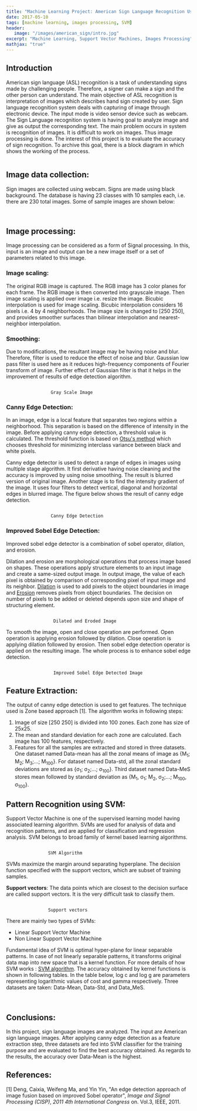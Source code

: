 ```yaml
---
title: "Machine Learning Project: American Sign Language Recognition Using Support Vector Machine"
date: 2017-05-10
tags: [machine learning, images processing, SVM]
header:
   image: "/images/american_sign/intro.jpg"
excerpt: "Machine Learning, Support Vector Machines, Images Processing"
mathjax: "true"
---
```


## Introduction

American sign language (ASL) recognition is a task of understanding signs made by challenging people. Therefore, a signer can make a sign and the other person can understand. The main objective of ASL recognition is interpretation of images which describes hand sign created by user. Sign language recognition system deals with capturing of image through electronic device. The input mode is video sensor device such as webcam. The Sign Language recognition system is having goal to analyze image and give as output the corresponding text. The main problem occurs in system is recognition of images. It is difficult to work on images. Thus image processing is done. The interest of this project is to evaluate the accuracy of sign recognition. To archive this goal, there is a block diagram in which shows the working of the process.

<img src="{{ site.url }}{{ site.baseurl }}/images/american_sign/diagram.png" alt="">

## Image data collection:

Sign images are collected using webcam. Signs are made using black background. The database is having 23 classes with 10 samples each, i.e. there are 230 total images. Some of sample images are shown below:

<img src="{{ site.url }}{{ site.baseurl }}/images/american_sign/1.png" alt="">
<img src="{{ site.url }}{{ site.baseurl }}/images/american_sign/2.png" alt="">
<img src="{{ site.url }}{{ site.baseurl }}/images/american_sign/3.png" alt="">
<img src="{{ site.url }}{{ site.baseurl }}/images/american_sign/4.png" alt="">
<img src="{{ site.url }}{{ site.baseurl }}/images/american_sign/5.png" alt="">

## Image processing:

Image processing can be considered as a form of Signal processing. In this, input is an image and output can be a new image itself or a set of parameters related to this image.

### Image scaling:

The original RGB image is captured. The RGB image has 3 color planes for each frame. The RGB image is then converted into grayscale image. Then image scaling is applied over image i.e. resize the image. Bicubic interpolation is used for image scaling. Bicubic interpolation considers 16 pixels i.e. 4 by 4 neighborhoods. The image size is changed to [250 250], and provides smoother surfaces than bilinear interpolation and nearest-neighbor interpolation.

### Smoothing:

Due to modifications, the resultant image may be having noise and blur. Therefore, filter is used to reduce the effect of noise and blur. Gaussian low pass filter is used here as it reduces high-frequency components of Fourier transform of image. Further effect of Gaussian filter is that it helps in the improvement of results of edge detection algorithm.

<img src="{{ site.url }}{{ site.baseurl }}/images/american_sign/gray_scale.png" alt="">

                     Gray Scale Image

### Canny Edge Detection:

In an image, edge is a local feature that separates two regions within a neighborhood. This separation is based on the difference of intensity in the image. Before applying canny edge detection, a threshold value is calculated. The threshold function is based on [Otsu's method](https://en.wikipedia.org/wiki/Otsu%27s_method) which chooses threshold for minimizing interclass variance between black and white pixels.

Canny edge detector is used to detect a range of edges in images using multiple stage algorithm. It first derivative having noise cleaning and the accuracy is improved by using noise smoothing. The result is blurred version of original image. Another stage is to find the intensity gradient of the image. It uses four filters to detect vertical, diagonal and horizontal edges in blurred image. The figure below shows the result of canny edge detection.

 <img src="{{ site.url }}{{ site.baseurl }}/images/american_sign/canny_edge.png" alt="">

                     Canny Edge Detection

### Improved Sobel Edge Detection:

Improved sobel edge detector is a combination of sobel operator, dilation, and erosion.

Dilation and erosion are morphological operations that process image based on shapes. These operations apply structure elements to an input image and create  a same-sized output image. In output image, the value of each pixel is obtained by comparison of corresponding pixel of input image and its neighbor. [Dilation](https://www.mathworks.com/help/images/morphological-dilation-and-erosion.html) is used to add pixels to the object boundaries in image and [Erosion](https://www.mathworks.com/help/images/morphological-dilation-and-erosion.html) removes pixels from object boundaries. The decision on number of pixels to be added or deleted depends upon size and shape of structuring element.

<img src="{{ site.url }}{{ site.baseurl }}/images/american_sign/dilate_erosion.png" alt="">

                      Dilated and Eroded Image

To smooth the image, open and close operation are performed. Open operation is applying erosion followed by dilation. Close operation is applying dilation followed by erosion. Then sobel edge detection operator is applied on the resulting image. The whole process is to enhance sobel edge detection.

<img src="{{ site.url }}{{ site.baseurl }}/images/american_sign/sobel.png" alt="">

                      Improved Sobel Edge Detected Image

## Feature Extraction:

The output of canny edge detection is used to get features. The technique used is Zone based approach [1]. The algorithm works in following steps:

1. Image of size [250 250] is divided into 100 zones. Each zone has size of 25x25.
2. The mean and standard deviation for each zone are calculated. Each image has 100 features, respectively.
3. Features for all the samples are extracted and stored in three datasets. One dataset named Data-mean has all the zonal means of image as {M<sub>1</sub>; M<sub>2</sub>; M<sub>3</sub>;...; M<sub>100</sub>}. For dataset named Data-std, all the zonal standard deviations are stored as {&sigma;<sub>1</sub>; &sigma;<sub>2</sub>;...; &sigma;<sub>100</sub>}. Third dataset named Data-MeS stores mean followed by standard deviation as {M<sub>1</sub>, &sigma;<sub>1</sub>; M<sub>2</sub>, &sigma;<sub>2</sub>;...; M<sub>100</sub>, &sigma;<sub>100</sub>}.

## Pattern Recognition using SVM:

Support Vector Machine is one of the supervised learning model having associated learning algorithm. SVMs are used for analysis of data and recognition patterns, and are applied for classification and regression analysis. SVM belongs to broad family of kernel based learning algorithms.

<img src="{{ site.url }}{{ site.baseurl }}/images/american_sign/SVM.png" alt="">

                    SVM Algorithm

SVMs maximize the margin around separating hyperplane. The decision function specified with the support vectors, which are subset of training samples.

**Support vectors**: The data points which are closest to the decision surface are called support vectors. It is the very difficult task to classify them.  

<img src="{{ site.url }}{{ site.baseurl }}/images/american_sign/Support_vector.png" alt="">

                    Support vectors

There are mainly two types of SVMs:

* Linear Support Vector Machine
* Non Linear Support Vector Machine

Fundamental idea of SVM is optimal hyper-plane for linear separable patterns. In case of not linearly separable patterns, it transforms original data map into new space that is a kernel function. For more details of how SVM works : [SVM algorithm](https://en.wikipedia.org/wiki/Support-vector_machine#Linear_SVM). The accuracy obtained by kernel functions is shown in following tables. In the table below, log c and log g are parameters representing logarithmic values of cost and gamma respectively. Three datasets are taken: Data-Mean, Data-Std, and Data_MeS.

<img src="{{ site.url }}{{ site.baseurl }}/images/american_sign/table1.png" alt="">

<img src="{{ site.url }}{{ site.baseurl }}/images/american_sign/table2.png" alt="">

<img src="{{ site.url }}{{ site.baseurl }}/images/american_sign/table3.png" alt="">

<img src="{{ site.url }}{{ site.baseurl }}/images/american_sign/table4.png" alt="">

## Conclusions:

In this project, sign language images are analyzed. The input are American sign language images. After applying canny edge detection as a feature extraction step, three datasets are fed into SVM classifier for the training purpose and are evaluated to find the best accuracy obtained. As regards to the results, the accuracy over Data-Mean is the highest.

## References:

[1] Deng, Caixia, Weifeng Ma, and Yin Yin, "An edge detection approach of image fusion based on improved Sobel operator", *Image and Signal Processing (CISP)*, *2011 4th International Congress* on. Vol.3, IEEE, 2011.
